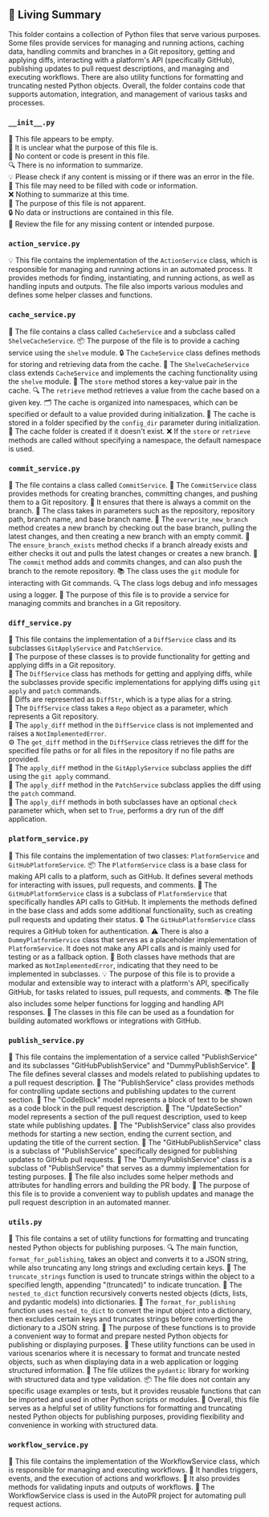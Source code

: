 

<!-- Living README Summary -->
## 🌳 Living Summary

This folder contains a collection of Python files that serve various purposes. Some files provide services for managing and running actions, caching data, handling commits and branches in a Git repository, getting and applying diffs, interacting with a platform's API (specifically GitHub), publishing updates to pull request descriptions, and managing and executing workflows. There are also utility functions for formatting and truncating nested Python objects. Overall, the folder contains code that supports automation, integration, and management of various tasks and processes.


### `__init__.py`

📄 This file appears to be empty.     
🤔 It is unclear what the purpose of this file is.     
🚫 No content or code is present in this file.     
🔍 There is no information to summarize.     
💡 Please check if any content is missing or if there was an error in the file.     
📝 This file may need to be filled with code or information.     
❌ Nothing to summarize at this time.     
📑 The purpose of this file is not apparent.     
🔒 No data or instructions are contained in this file.     
🔎 Review the file for any missing content or intended purpose.     


### `action_service.py`

💡 This file contains the implementation of the `ActionService` class, which is responsible for managing and running actions in an automated process. It provides methods for finding, instantiating, and running actions, as well as handling inputs and outputs. The file also imports various modules and defines some helper classes and functions.


### `cache_service.py`

📁 The file contains a class called `CacheService` and a subclass called `ShelveCacheService`.
📦 The purpose of the file is to provide a caching service using the `shelve` module.
🔒 The `CacheService` class defines methods for storing and retrieving data from the cache.
🔑 The `ShelveCacheService` class extends `CacheService` and implements the caching functionality using the `shelve` module.
📝 The `store` method stores a key-value pair in the cache.
🔍 The `retrieve` method retrieves a value from the cache based on a given key.
🗂️ The cache is organized into namespaces, which can be specified or default to a value provided during initialization.
📂 The cache is stored in a folder specified by the `config_dir` parameter during initialization.
🚧 The cache folder is created if it doesn't exist.
❌ If the `store` or `retrieve` methods are called without specifying a namespace, the default namespace is used.


### `commit_service.py`

📝 The file contains a class called `CommitService`.
🔧 The `CommitService` class provides methods for creating branches, committing changes, and pushing them to a Git repository.
🌱 It ensures that there is always a commit on the branch.
📂 The class takes in parameters such as the repository, repository path, branch name, and base branch name.
🔀 The `overwrite_new_branch` method creates a new branch by checking out the base branch, pulling the latest changes, and then creating a new branch with an empty commit.
🔄 The `ensure_branch_exists` method checks if a branch already exists and either checks it out and pulls the latest changes or creates a new branch.
📝 The `commit` method adds and commits changes, and can also push the branch to the remote repository.
📚 The class uses the `git` module for interacting with Git commands.
🔍 The class logs debug and info messages using a logger.
👥 The purpose of this file is to provide a service for managing commits and branches in a Git repository.


### `diff_service.py`

📄 This file contains the implementation of a `DiffService` class and its subclasses `GitApplyService` and `PatchService`.  
🔀 The purpose of these classes is to provide functionality for getting and applying diffs in a Git repository.  
🔧 The `DiffService` class has methods for getting and applying diffs, while the subclasses provide specific implementations for applying diffs using `git apply` and `patch` commands.  
📝 Diffs are represented as `DiffStr`, which is a type alias for a string.  
📁 The `DiffService` class takes a `Repo` object as a parameter, which represents a Git repository.  
📝 The `apply_diff` method in the `DiffService` class is not implemented and raises a `NotImplementedError`.  
⚙️ The `get_diff` method in the `DiffService` class retrieves the diff for the specified file paths or for all files in the repository if no file paths are provided.  
📝 The `apply_diff` method in the `GitApplyService` subclass applies the diff using the `git apply` command.  
📝 The `apply_diff` method in the `PatchService` subclass applies the diff using the `patch` command.  
🔧 The `apply_diff` methods in both subclasses have an optional `check` parameter which, when set to `True`, performs a dry run of the diff application.


### `platform_service.py`

📝 This file contains the implementation of two classes: `PlatformService` and `GitHubPlatformService`. 
📦 The `PlatformService` class is a base class for making API calls to a platform, such as GitHub. It defines several methods for interacting with issues, pull requests, and comments.
🚀 The `GitHubPlatformService` class is a subclass of `PlatformService` that specifically handles API calls to GitHub. It implements the methods defined in the base class and adds some additional functionality, such as creating pull requests and updating their status.
🔒 The `GitHubPlatformService` class requires a GitHub token for authentication.
⚠️ There is also a `DummyPlatformService` class that serves as a placeholder implementation of `PlatformService`. It does not make any API calls and is mainly used for testing or as a fallback option.
🔁 Both classes have methods that are marked as `NotImplementedError`, indicating that they need to be implemented in subclasses.
💡 The purpose of this file is to provide a modular and extensible way to interact with a platform's API, specifically GitHub, for tasks related to issues, pull requests, and comments.
📚 The file also includes some helper functions for logging and handling API responses.
🔧 The classes in this file can be used as a foundation for building automated workflows or integrations with GitHub.


### `publish_service.py`

📝 This file contains the implementation of a service called "PublishService" and its subclasses "GitHubPublishService" and "DummyPublishService". 
📄 The file defines several classes and models related to publishing updates to a pull request description. 
🔧 The "PublishService" class provides methods for controlling update sections and publishing updates to the current section. 
📝 The "CodeBlock" model represents a block of text to be shown as a code block in the pull request description. 
📝 The "UpdateSection" model represents a section of the pull request description, used to keep state while publishing updates. 
🔧 The "PublishService" class also provides methods for starting a new section, ending the current section, and updating the title of the current section. 
📄 The "GitHubPublishService" class is a subclass of "PublishService" specifically designed for publishing updates to GitHub pull requests. 
📄 The "DummyPublishService" class is a subclass of "PublishService" that serves as a dummy implementation for testing purposes. 
🔧 The file also includes some helper methods and attributes for handling errors and building the PR body. 
🔧 The purpose of this file is to provide a convenient way to publish updates and manage the pull request description in an automated manner.


### `utils.py`

📄 This file contains a set of utility functions for formatting and truncating nested Python objects for publishing purposes.
🔍 The main function, `format_for_publishing`, takes an object and converts it to a JSON string, while also truncating any long strings and excluding certain keys.
🔄 The `truncate_strings` function is used to truncate strings within the object to a specified length, appending "(truncated)" to indicate truncation.
🔀 The `nested_to_dict` function recursively converts nested objects (dicts, lists, and pydantic models) into dictionaries.
📝 The `format_for_publishing` function uses `nested_to_dict` to convert the input object into a dictionary, then excludes certain keys and truncates strings before converting the dictionary to a JSON string.
🔑 The purpose of these functions is to provide a convenient way to format and prepare nested Python objects for publishing or displaying purposes.
🧩 These utility functions can be used in various scenarios where it is necessary to format and truncate nested objects, such as when displaying data in a web application or logging structured information.
📝 The file utilizes the `pydantic` library for working with structured data and type validation.
📦 The file does not contain any specific usage examples or tests, but it provides reusable functions that can be imported and used in other Python scripts or modules.
🔎 Overall, this file serves as a helpful set of utility functions for formatting and truncating nested Python objects for publishing purposes, providing flexibility and convenience in working with structured data.


### `workflow_service.py`

📝 This file contains the implementation of the WorkflowService class, which is responsible for managing and executing workflows. 
🌊 It handles triggers, events, and the execution of actions and workflows. 
🔧 It also provides methods for validating inputs and outputs of workflows. 
🚀 The WorkflowService class is used in the AutoPR project for automating pull request actions.

<!-- Living README Summary -->